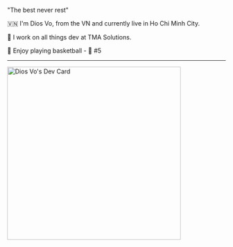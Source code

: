 "The best never rest"

🇻🇳 I'm Dios Vo, from the VN and currently live in Ho Chi Minh City.

💼 I work on all things dev at TMA Solutions.

🏀 Enjoy playing basketball - 🎽 #5 

---

<a href="https://app.daily.dev/diosvo"><img src="https://api.daily.dev/devcards/ee9296dda8324fa19e3878cab7d4489c.png?r=yin" width="400" alt="Dios Vo's Dev Card"/></a>
